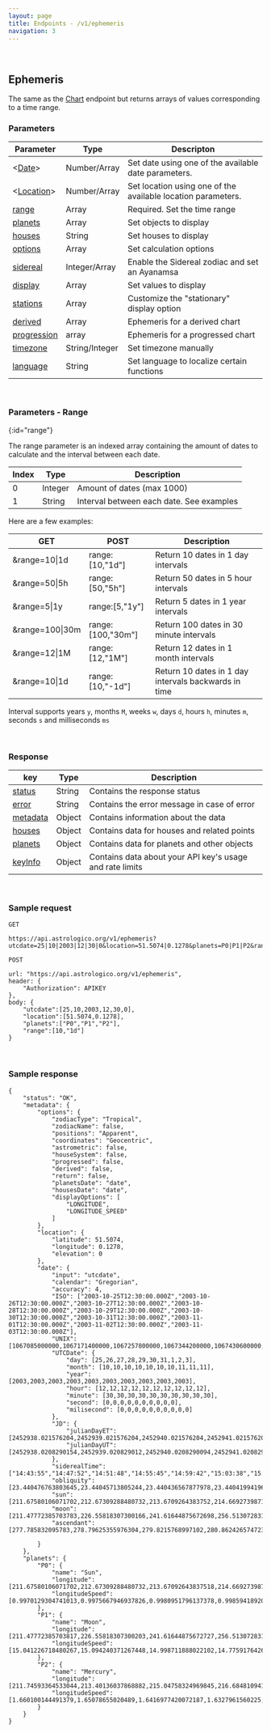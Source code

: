 ```yaml
---
layout: page
title: Endpoints - /v1/ephemeris
navigation: 3
---
```


<style>
	.inner a {
		color: royalblue;
		font-weight: bold;
	}
	.inner code {
		font-size: 100%;
	}
	.navigation li {
		padding: 0.3vh;
	}
	.sidebar {
		min-width: 300px;
	}
	.sidebar .sidebar-main {
	    height: calc(100% - 50px);
	    overflow-y: auto;
	}
	@media (max-width: 745px) {
		.sidebar .sidebar-main {
		    height: calc(100% - 320px);
		}
	}
</style>

<script>
	window.onload = function(){
		if (location.hash) {
			let target = location.hash;
			document.querySelector(".content").scroll({top:document.querySelector(target).offsetTop,behavior:"smooth"})
		}
	}
</script>

<br>

## Ephemeris

The same as the [Chart](/astrologico/chart.html) endpoint but returns arrays of values corresponding to a time range.

### Parameters

| Parameter | Type | Descripton |
|---|---|---|
| <[Date](/astrologico/param_date.html)> | Number/Array | Set date using one of the available date parameters. |
| <[Location](/astrologico/param_location.html)> | Number/Array | Set location using one of the available location parameters. |
| [range](#range) | Array | Required. Set the time range |
| [planets](/astrologico/param_planets.html) | Array | Set objects to display |
| [houses](/astrologico/param_houses.html) | String | Set houses to display |
| [options](/astrologico/param_options.html) | Array | Set calculation options |
| [sidereal](/astrologico/param_sidereal.html) | Integer/Array | Enable the Sidereal zodiac and set an Ayanamsa |
| [display](/astrologico/param_display.html) | Array | Set values to display |
| [stations](/astrologico/param_display.html) | Array | Customize the "stationary" display option |
| [derived](/astrologico/param_derived.html) | Array | Ephemeris for a derived chart |
| [progression](/astrologico/param_progression.html) | array | Ephemeris for a progressed chart |
| [timezone](/astrologico/param_timezone.html) | String/Integer | Set timezone manually |
| [language](/astrologico/param_language.html) | String | Set language to localize certain functions |

<br>

### Parameters - Range
{:id="range"}

The range parameter is an indexed array containing the amount of dates to calculate and the interval between each date.

| Index | Type | Description |
|---|---|---|
| 0 | Integer | Amount of dates (max 1000) |
| 1 | String | Interval between each date. See examples |

Here are a few examples:

| GET | POST | Description |
|---|---|---|
| &range=10\|1d | range:[10,\"1d\"] | Return 10 dates in 1 day intervals |
| &range=50\|5h | range:[50,\"5h\"] | Return 50 dates in 5 hour intervals |
| &range=5\|1y | range:[5,\"1y\"] | Return 5 dates in 1 year intervals |
| &range=100\|30m | range:[100,\"30m\"] | Return 100 dates in 30 minute intervals |
| &range=12\|1M | range:[12,\"1M\"] | Return 12 dates in 1 month intervals |
| &range=10\|1d | range:[10,\"-1d\"] | Return 10 dates in 1 day intervals backwards in time |

Interval supports years `y`, months `M`, weeks `w`, days `d`, hours `h`, minutes `m`, seconds `s` and milliseconds `ms`

<br>

### Response

| key | Type | Description |
|---|---|---|
| [status](/astrologico/res_status.html) | String | Contains the response status |
| [error](/astrologico/res_status.html) | String | Contains the error message in case of error |
| [metadata](/astrologico/res_metadata.html) | Object | Contains information about the data |
| [houses](/astrologico/res_houses.html) | Object | Contains data for houses and related points |
| [planets](/astrologico/res_planets.html) | Object | Contains data for planets and other objects |
| [keyInfo](/astrologico/res_keyinfo.html) | Object | Contains data about your API key's usage and rate limits |

<br>

### Sample request

```
GET

https://api.astrologico.org/v1/ephemeris?utcdate=25|10|2003|12|30|0&location=51.5074|0.1278&planets=P0|P1|P2&range=10|1d&key=APIKEY
```

```
POST

url: "https://api.astrologico.org/v1/ephemeris",
header: {
	"Authorization": APIKEY
},
body: {
	"utcdate":[25,10,2003,12,30,0],
	"location":[51.5074,0.1278],
	"planets":["P0","P1","P2"],
	"range":[10,"1d"]
}
```

<br>

### Sample response

```
{
	"status": "OK",
	"metadata": {
		"options": {
			"zodiacType": "Tropical",
			"zodiacName": false,
			"positions": "Apparent",
			"coordinates": "Geocentric",
			"astrometric": false,
			"houseSystem": false,
			"progressed": false,
			"derived": false,
			"return": false,
			"planetsDate": "date",
			"housesDate": "date",
			"displayOptions": [
				"LONGITUDE",
				"LONGITUDE_SPEED"
			]
		},
		"location": {
			"latitude": 51.5074,
			"longitude": 0.1278,
			"elevation": 0
		},
		"date": {
			"input": "utcdate",
			"calendar": "Gregorian",
			"accuracy": 4,
			"ISO": ["2003-10-25T12:30:00.000Z","2003-10-26T12:30:00.000Z","2003-10-27T12:30:00.000Z","2003-10-28T12:30:00.000Z","2003-10-29T12:30:00.000Z","2003-10-30T12:30:00.000Z","2003-10-31T12:30:00.000Z","2003-11-01T12:30:00.000Z","2003-11-02T12:30:00.000Z","2003-11-03T12:30:00.000Z"],
			"UNIX": [1067085000000,1067171400000,1067257800000,1067344200000,1067430600000,1067517000000,1067603400000,1067689800000,1067776200000,1067862600000],
			"UTCDate": {
				"day": [25,26,27,28,29,30,31,1,2,3],
				"month": [10,10,10,10,10,10,10,11,11,11],
				"year": [2003,2003,2003,2003,2003,2003,2003,2003,2003,2003],
				"hour": [12,12,12,12,12,12,12,12,12,12],
				"minute": [30,30,30,30,30,30,30,30,30,30],
				"second": [0,0,0,0,0,0,0,0,0,0],
				"milisecond": [0,0,0,0,0,0,0,0,0,0]
			},
			"JD": {
				"julianDayET": [2452938.021576204,2452939.021576204,2452940.021576204,2452941.021576204,2452942.021576204,2452943.021576204,2452944.021576204,2452945.021576204,2452946.021576204,2452947.021576204],
				"julianDayUT": [2452938.0208290154,2452939.020829012,2452940.0208290094,2452941.0208290066,2452942.020829004,2452943.020829001,2452944.020828998,2452945.0208289954,2452946.0208289926,2452947.02082899]
			},
			"siderealTime": ["14:43:55","14:47:52","14:51:48","14:55:45","14:59:42","15:03:38","15:07:35","15:11:31","15:15:28","15:19:24"],
			"obliquity": [23.440476763803645,23.44045713805244,23.440436567877978,23.440419941964763,23.440410665623396,23.44040965574477,23.440415460603322,23.44042518643726,23.440435584277044,23.440443819641295],
			"sun": [211.67580106071702,212.67309288480732,213.6709264383752,214.6692739871689,215.668105926189,216.66739545106427,217.66712256134699,218.66727592543532,219.66785247437463,220.66885567306372],
			"moon": [211.47772385703783,226.55818307300166,241.61644875672698,256.5130728317905,271.13767388720777,285.41835762679926,299.3221257347152,312.8487438679878,326.02153348514264,338.8779927610498],
			"ascendant": [277.785832095783,278.79625355976304,279.8215768997102,280.8624265747237,281.91945027117686,282.993324563501,284.0847591177119,285.1944980184321,286.3233187600409,287.47203033888024]
			
		}
	},
	"planets": {
		"P0": {
			"name": "Sun",
			"longitude": [211.67580106071702,212.67309288480732,213.67092643837518,214.66927398716888,215.668105926189,216.66739545106427,217.66712256134699,218.6672759254353,219.6678524743746,220.66885567306372],
			"longitudeSpeed": [0.9970129304741013,0.9975667946937826,0.9980951796137378,0.9985941892089789,0.9990642371774938,0.9995104000301557,0.9999408272810469,1.0003643019658839,1.0007883340748247,1.0012184464482936]
		},
		"P1": {
			"name": "Moon",
			"longitude": [211.47772385703817,226.55818307300203,241.61644875672727,256.5130728317908,271.13767388720794,285.4183576267993,299.3221257347153,312.8487438679878,326.0215334851425,338.87799276104965],
			"longitudeSpeed": [15.041226718480267,15.094240371267448,14.998711888022102,14.775917642635632,14.461225537945944,14.094688129867192,13.71293257988289,13.34434904318636,13.007641695275144,12.71273648930341]
		},
		"P2": {
			"name": "Mercury",
			"longitude": [211.74593364533044,213.40136037868882,215.04758324969845,216.68481094116143,218.31323772200017,219.93308191177485,221.5445851911179,223.14800849579473,224.7436266943979,226.33172266950675],
			"longitudeSpeed": [1.660100144491379,1.65078655020489,1.6416977420072187,1.6327961560225,1.624100221468861,1.615634831143394,1.6074215165542753,1.5994770800385383,1.591812505292202,1.584432882862892]
		}
	}
}
```

<br><br><br>
